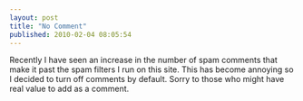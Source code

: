 ```yaml
---
layout: post
title: "No Comment"
published: 2010-02-04 08:05:54
---
```

Recently I have seen an increase in the number of spam comments that make it past the spam filters I run on this site. This has become annoying so I decided to turn off comments by default. Sorry to those who might have real value to add as a comment.
